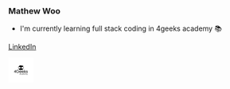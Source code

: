 ### Mathew Woo

- I'm currently learning full stack coding in 4geeks academy 📚

[LinkedIn](www.linkedin.com/in/mathew-woo-35024a13a)

<img src="./img/BDT_logo_becas_geeks_v2.jpg" height=50xp>
